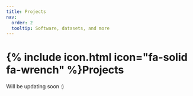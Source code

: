 ```yaml
---
title: Projects
nav:
  order: 2
  tooltip: Software, datasets, and more
---
```


# {% include icon.html icon="fa-solid fa-wrench" %}Projects

Will be updating soon :)

<!-- {% include tags.html tags="publication, resource, website" %}

{% include search-info.html %}

{% include section.html %}

## Featured

{% include list.html component="card" data="projects" filters="group: featured" %}

{% include section.html %}

## More

{% include list.html component="card" data="projects" filters="group: " style="small" %} -->
